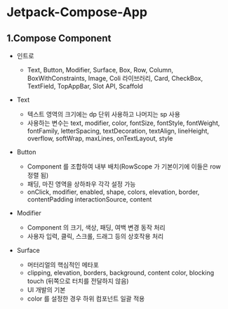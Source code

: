 # Jetpack-Compose-App


## 1.Compose Component
- 인트로
    + Text, Button, Modifier, Surface, Box, Row, Column, BoxWithConstraints, Image, Coli 라이브러리,
      Card, CheckBox, TextField, TopAppBar, Slot API, Scaffold

- Text
    + 텍스트 영역의 크기에는 dp 단위 사용하고 나머지는 sp 사용
    + 사용하는 변수는 text, modifier, color, fontSize, fontStyle, fontWeight, fontFamily,
      letterSpacing, textDecoration, textAlign, lineHeight, overflow, softWrap, maxLines,
      onTextLayout, style

- Button
    + Component 를 조합하여 내부 배치(RowScope 가 기본이기에 이들은 row 정렬 됨)
    + 패딩, 마진 영역을 상하좌우 각각 설정 가능
    + onClick, modifier, enabled, shape, colors, elevation, border, contentPadding
      interactionSource, content

- Modifier
    + Component 의 크기, 색상, 패딩, 여백 변경 동작 처리
    + 사용자 입력, 클릭, 스크롤, 드래그 등의 상호작용 처리

- Surface
    + 머터리얼의 핵심적인 메타포
    + clipping, elevation, borders, background, content color, blocking touch
      (뒤쪽으로 터치를 전달하지 않음)
    + UI 개발의 기본
    + color 를 설정한 경우 하위 컴포넌트 일괄 적용